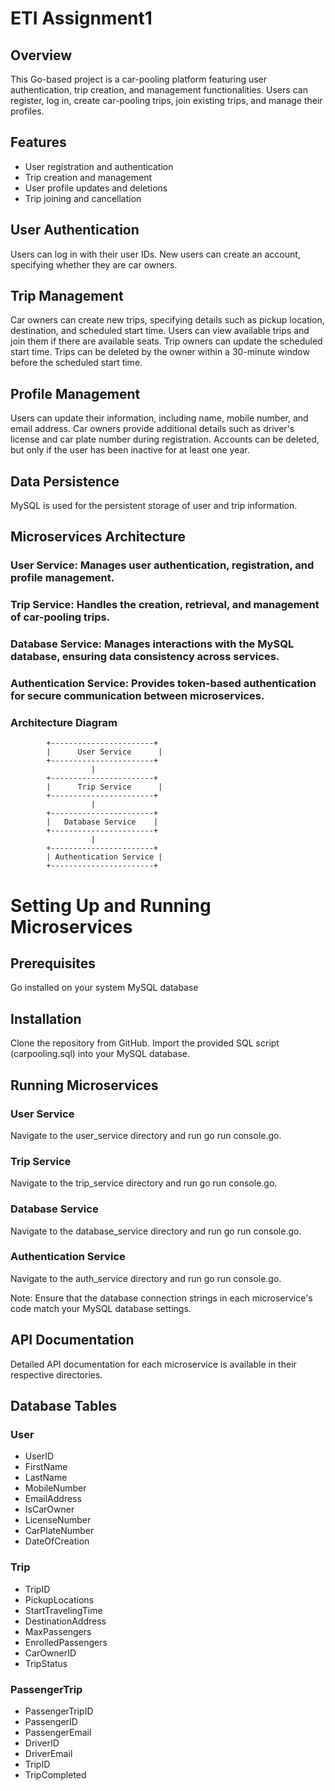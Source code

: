 # ETI Assignment1

## Overview

This Go-based project is a car-pooling platform featuring user authentication, trip creation, and management functionalities. Users can register, log in, create car-pooling trips, join existing trips, and manage their profiles.

## Features

* User registration and authentication
* Trip creation and management
* User profile updates and deletions
* Trip joining and cancellation

## User Authentication
Users can log in with their user IDs.
New users can create an account, specifying whether they are car owners.

## Trip Management
Car owners can create new trips, specifying details such as pickup location, destination, and scheduled start time.
Users can view available trips and join them if there are available seats.
Trip owners can update the scheduled start time.
Trips can be deleted by the owner within a 30-minute window before the scheduled start time.

## Profile Management
Users can update their information, including name, mobile number, and email address.
Car owners provide additional details such as driver's license and car plate number during registration.
Accounts can be deleted, but only if the user has been inactive for at least one year.

## Data Persistence

MySQL is used for the persistent storage of user and trip information.

## Microservices Architecture
### User Service: Manages user authentication, registration, and profile management.
### Trip Service: Handles the creation, retrieval, and management of car-pooling trips.
### Database Service: Manages interactions with the MySQL database, ensuring data consistency across services.
### Authentication Service: Provides token-based authentication for secure communication between microservices.

### Architecture Diagram

            +-----------------------+
            |      User Service      |
            +-----------------------+
                      |
            +-----------------------+
            |      Trip Service      |
            +-----------------------+
                      |
            +-----------------------+
            |   Database Service    |
            +-----------------------+
                      |
            +-----------------------+
            | Authentication Service |
            +-----------------------+

# Setting Up and Running Microservices

## Prerequisites
Go installed on your system
MySQL database

## Installation
Clone the repository from GitHub.
Import the provided SQL script (carpooling.sql) into your MySQL database.

## Running Microservices

### User Service 

Navigate to the user_service directory and run go run console.go.

### Trip Service

Navigate to the trip_service directory and run go run console.go.

### Database Service

Navigate to the database_service directory and run go run console.go.

### Authentication Service 

Navigate to the auth_service directory and run go run console.go.

Note: Ensure that the database connection strings in each microservice's code match your MySQL database settings.

## API Documentation
Detailed API documentation for each microservice is available in their respective directories.

## Database Tables
### User
* UserID
* FirstName
* LastName
* MobileNumber
* EmailAddress
* IsCarOwner
* LicenseNumber
* CarPlateNumber
* DateOfCreation

### Trip
* TripID
* PickupLocations
* StartTravelingTime
* DestinationAddress
* MaxPassengers
* EnrolledPassengers
* CarOwnerID
* TripStatus
 
### PassengerTrip
* PassengerTripID
* PassengerID
* PassengerEmail
* DriverID
* DriverEmail
* TripID
* TripCompleted
